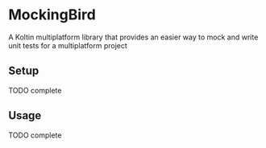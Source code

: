 # MockingBird

A Koltin multiplatform library that provides an easier way to mock and write unit tests for a multiplatform project

## Setup

TODO complete

## Usage

TODO complete
